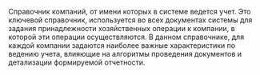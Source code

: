 ﻿Справочник компаний, от имени которых в системе ведется учет. Это ключевой справочник, используется во всех документах системы для задания принадлежности хозяйственных операции к компании, в которой эти операции осуществляются. В данном справочнике, для каждой компании задаются наиболее важные характеристики по ведению учета, влияющие на алгоритмы проведения документов и детализации формируемой отчетности.
